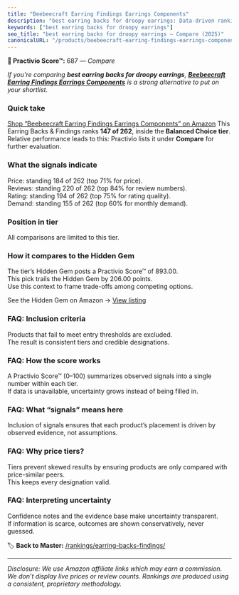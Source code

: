 ```yaml
---
title: "Beebeecraft Earring Findings Earrings Components"
description: "best earring backs for droopy earrings: Data-driven ranking using the Practivio Score™. Positioned by quality, value, demand, findability, momentum."
keywords: ["best earring backs for droopy earrings"]
seo_title: "best earring backs for droopy earrings — Compare (2025)"
canonicalURL: "/products/beebeecraft-earring-findings-earrings-components-B0CMQPNL6P/"
---
```


**🛒 Practivio Score™:** 687 — _Compare_


*If you're comparing **best earring backs for droopy earrings**, **[Beebeecraft Earring Findings Earrings Components](https://www.amazon.com/dp/B0CMQPNL6P?tag=practivio-20)** is a strong alternative to put on your shortlist.*
### Quick take
[Shop “Beebeecraft Earring Findings Earrings Components” on Amazon](https://www.amazon.com/dp/B0CMQPNL6P?tag=practivio-20)
This Earring Backs & Findings ranks **147 of 262**, inside the **Balanced Choice tier**.  
Relative performance leads to this: Practivio lists it under **Compare** for further evaluation.

### What the signals indicate
Price: standing 184 of 262 (top 71% for price).  
Reviews: standing 220 of 262 (top 84% for review numbers).  
Rating: standing 194 of 262 (top 75% for rating quality).  
Demand: standing 155 of 262 (top 60% for monthly demand).

### Position in tier
All comparisons are limited to this tier.

### How it compares to the Hidden Gem
The tier’s Hidden Gem posts a Practivio Score™ of 893.00.  
This pick trails the Hidden Gem by 206.00 points.  
Use this context to frame trade-offs among competing options.  

See the Hidden Gem on Amazon → [View listing](https://www.amazon.com/dp/B083428HLR?tag=practivio-20)

### FAQ: Inclusion criteria
Products that fail to meet entry thresholds are excluded.  
The result is consistent tiers and credible designations.

### FAQ: How the score works
A Practivio Score™ (0–100) summarizes observed signals into a single number within each tier.  
If data is unavailable, uncertainty grows instead of being filled in.

### FAQ: What “signals” means here
Inclusion of signals ensures that each product’s placement is driven by observed evidence, not assumptions.

### FAQ: Why price tiers?
Tiers prevent skewed results by ensuring products are only compared with price-similar peers.  
This keeps every designation valid.

### FAQ: Interpreting uncertainty
Confidence notes and the evidence base make uncertainty transparent.  
If information is scarce, outcomes are shown conservatively, never guessed.

<!-- Missing template for Compare/CompareWithinPriceClass -->


🏷️ **Back to Master:** [/rankings/earring-backs-findings/](/rankings/earring-backs-findings/)

---
_Disclosure: We use Amazon affiliate links which may earn a commission. We don’t display live prices or review counts. Rankings are produced using a consistent, proprietary methodology._

